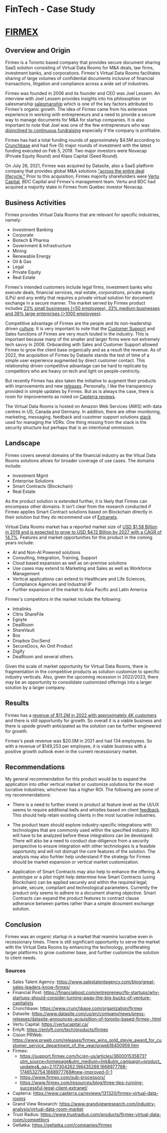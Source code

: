 # FinTech - Case Study

# [FIRMEX](https://www.firmex.com/)

## Overview and Origin

Firmex is a Toronto based company that provides secure document sharing SaaS solution consisting of Virtual Data Rooms for M&A deals, law firms, investment banks, and corporations. Firmex's Virtual Data Rooms facilitates sharing of large volumes of confidential documents inclusive of financial transactions, litigation and compliance across a wide set of industries.

Firmex was founded in 2006 and its founder and CEO was Joel Lessem. An interview with Joel Lessem provides insights into his philosophies on salesmanship [salesmanship](https://www.salestalentagency.com/blog/great-sales-leaders-know-firmex/) which is one of the key factors attributed to Firmex's organic growth. The idea of Firmex came from his extensive experience in working with entrepreneurs and a need to provide a secure way to manage documents for M&A for startup companies. It is also important to note that Joel was one of the few entrepreneurs who was  [disinclined to continuous fundraising](https://financialpost.com/entrepreneur/fp-startups/why-startups-should-consider-turning-away-the-big-bucks-of-venture-capitalists) especially if the company is profitable.

Firmex has had a total funding rounds of approximately $4.5M according to  [Crunchbase](https://www.crunchbase.com/organization/firmex) and had five (5) major rounds of investment with the latest funding executed on Feb 5, 2019. Two major investors were Novacap (Private Equity Round) and Klass Capital (Seed Round).

On July 26, 2021, Firmex was acquired by Datasite, also a SaaS platform company that provides global M&A solutions ["across the entire deal lifecycle."](https://www.datasite.com/us/en/company/news/press-releases/datasite-announces-acquisition-of-toronto-based-firmex-.html) Prior to this acquisition, Firmex majority shareholders were 
[Vertu Capital](https://vertucapital.ca/), BDC Capital and Firmex's management team. Vertu and BDC had acquired a majority stake in Firmex from Quebec investor Novacap.

## Business Activities

Firmex provides Virtual Data Rooms that are relevant for specific industries, namely:

- Investment Banking
- Corporate
- Biotech & Pharma
- Government & Infrastructure
- Mining
- Renewable Energy
- Oil & Gas
- Legal
- Private Equity
- Real Estate

Firmex's intended customers include legal firms, investment banks who execute deals, financial services, real estate, corporations, private equity (LPs) and any entity that requires a private virtual solution for document exchange in a secure manner. The market served by Firmex product includes [23% small businesses (<50 employees), 33% medium businesses and 39% large enterprises (>1000 employees)](https://enlyft.com/tech/products/firmex).

Competitive advantage of Firmex are the people and its non-leadership driven [culture](https://www.prweb.com/releases/firmex_wins_gold_stevie_award_for_customer_service_department_of_the_year/prweb18400959.htm). It is very important to note that the [Customer Support](https://www.firmex.com/support/) and Sales functions of Firmex are very much touted in the industry.  This is important because many of the smaller and larger firms were not extremely tech savvy in 2006. Onboarding with Sales and Customer Support allowed Firmex to grow the client base organically and as a result the revenue.  As of 2022, the acquisition of Firmex by Datasite stands the test of time of a simple user experience augmented by direct customer contact.  This relationship driven competitive advantage can be hard to replicate by competitors who are heavy on tech and light on people-centricity. 

But recently Firmex has also taken the initiative to augment their products with improvements and new [releases](https://support.firmex.com/hc/en-us/articles/360001535873?utm_source%3Dhomepage%26utm_medium%3Dlink%26utm_campaign%3Dproduct_updates%26_ga%3D2.117304262.196435269.1668977768-1746532754.1668977768#new-improved-0-1). Personally, I like the transparency provided in simple updates by Firmex. But as is always the case, there is room for improvements as noted on [Capterra reviews](https://www.capterra.ca/reviews/131320/firmex-virtual-data-rooms).

The Virtual Data Rooms is hosted on Amazon Web Services (AWS) with data centres in US, Canada and Germany. In addition, there are other monitoring, marketing, messaging, feedback and cusotmer support solutions [stack](https://www.firmex.com/sub-processors/) used for managing the VDRs.  One thing missing from the stack is the security structure but perhaps that is an intentional ommission. 

## Landscape

Firmex covers several domains of the financial industry as the Vitual Data Rooms solutions allows for broader coverage of use cases.  The domains include:

- Investment Mgmt
- Enterprise Solutions
- Smart Contracts (Blockchain)
- Real Estate

As the product solution is extended further, it is likely that Firmex can encompass other domains.  It isn't clear from the research conducted if Firmex applies Smart Contract solutions based on Blockchain directly in their solution but they do recommend use of [Extranets](https://www.firmex.com/resources/blog/three-tips-running-successful-legal-client-extranet/).

Virtual Data Rooms market has a reported market size of [USD $1.58 Billion in 2019 and is expected to grow to USD $4.12 Billion by 2027 with a CAGR of 14.7%](https://www.grandviewresearch.com/industry-analysis/virtual-data-room-market). Features and market opportunities for this product in the coming years include:
- AI and Non-AI Powered solutions
- Consulting, Integration, Training, Support
- Cloud based expansion as well as on-premise solutions
- Use cases may extend to Marketing and Sales as well as Workforce Management
- Vertical applications can extend to Healthcare and Life Sciences, Compliance Agencies and Industrial IP
- Further expansion of the market to Asia Pacific and Latin America

Firmex's competitors in the market include the following:
- Intralinks
- Citrix ShareFile
- Egnyte
- DealRoom
- ShareVault
- Box
- Dropbox DocSend
- SecureDocs, An Onit Product
- Digify
- DealRoom
and several others.

Given the scale of market opportunity for Virtual Data Rooms, there is fragmentation in the competitive products as solution customize to specific industry verticals.  Also, given the upcoming recession in 2022/2023, there may be an opportunity to consolidate customized offerings into a larger solution by a larger company.

## Results

Firmex has a [revenue of $11.2M in 2022 with approximately 4K customers](https://getlatka.com/companies/firmex) and there is still opportunity for growth.  So overall it is a viable business and there is upside growth anticipated as the solution can be further engineered for growth.

Firmex's peak revenue was $20.0M in 2021 and had 134 employees. So with a revenue of $149,253 per employee, it is viable business with a positive growth outlook even in the current recessionary market.


## Recommendations

My general recommendation for this product would be to expand the application into other vertical market or customize solutions for the most lucrative industries; whichever has a higher ROI. The following are some of my recommendations:

- There is a need to further invest in product at feature level as the UI/UX seems to require additional bells and whistles based on client [feedback](https://www.capterra.ca/reviews/131320/firmex-virtual-data-rooms).  This should help retain existing clients in the most lucrative industries. 

- The product team should explore industry-specific integrations with technologies that are commonly used within the specified industry.  ROI will have to be analyzed before these integrations can be developed.  There will also be a need to conduct due-diligence from a security perspective to ensure integration with other technologies is a feasible opportunity and will not distrupt the core features of the solution.  The analysis may also furhter help understand if the strategy for Firmex should be market expansion or vertical market customization.

- Application of Smart Contracts may also help to enhance the offering. A prototype or a pilot might help determine how Smart Contracts (using Blockchain) can be applied securely and within the required legal, private, secure, compliant and technological parameters. Currently the product only seems to adhere to a document sharing objective.  Smart Contracts can expand the product features to contract clause adherance between parties rather than a simple dcoument exchange solution.

## Conclusion

Firmex was an organic startup in a market that reamins lucrative even in recessionary times. There is still significant opportunity to serve the market with the Virtual Data Rooms by enhancing the technology, proliferating larger platforms to grow customer base, and further customize the solution to client needs.

### Sources

- Sales Talent Agency:  https://www.salestalentagency.com/blog/great-sales-leaders-know-firmex/
- Financial Post:  https://financialpost.com/entrepreneur/fp-startups/why-startups-should-consider-turning-away-the-big-bucks-of-venture-capitalists
- Crunchbase:  https://www.crunchbase.com/organization/firmex
- Datasite: https://www.datasite.com/us/en/company/news/press-releases/datasite-announces-acquisition-of-toronto-based-firmex-.html
- Vertu Capital: https://vertucapital.ca/
- Enlyft:  https://enlyft.com/tech/products/firmex
- Cision PRWeb: https://www.prweb.com/releases/firmex_wins_gold_stevie_award_for_customer_service_department_of_the_year/prweb18400959.htm
- Firmex:  
    - https://support.firmex.com/hc/en-us/articles/360001535873?utm_source=homepage&utm_medium=link&utm_campaign=product_updates&_ga=2.117304262.196435269.1668977768-1746532754.1668977768#new-improved-0-1
    - https://www.firmex.com/sub-processors/
    - https://www.firmex.com/resources/blog/three-tips-running-successful-legal-client-extranet/
- Capterra: https://www.capterra.ca/reviews/131320/firmex-virtual-data-rooms
- Grand View Research: https://www.grandviewresearch.com/industry-analysis/virtual-data-room-market
- Trust Radius:  https://www.trustradius.com/products/firmex-virtual-data-room/competitors
- Getlatka: https://getlatka.com/companies/firmex
